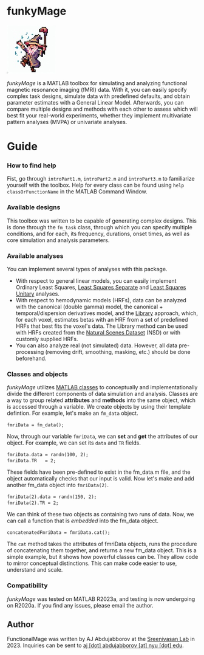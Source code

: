 # funkyMage
![magician casting a spell](./others/logoSmall.jpg) 

_funkyMage_ is a MATLAB toolbox for simulating and analyzing functional magnetic resonance imaging (fMRI) data. With it, you can easily specify complex task designs, simulate data with predefined defaults, and obtain parameter estimates with a General Linear Model. Afterwards, you can compare multiple designs and methods with each other to assess which will best fit your real-world experiments, whether they implement multivariate pattern analyses (MVPA) or univariate analyses.

# Guide
### How to find help
Fist, go through `introPart1.m`, `introPart2.m` and `introPart3.m` to familiarize yourself with the toolbox. Help for every class can be found using `help classOrFunctionName` in the MATLAB Command Window.

### Available designs
This toolbox was written to be capable of generating complex designs. This is done through the `fm_task` class, through which you can specify multiple conditions, and for each, its frequency, durations, onset times, as well as core simulation and analysis parameters.

### Available analyses
You can implement several types of analyses with this package.

* With respect to general linear models, you can easily implement Ordinary Least Squares, [Least Squares Separate](https://www.ncbi.nlm.nih.gov/pmc/articles/PMC3408801/) and [Least Squares Unitary](https://pubmed.ncbi.nlm.nih.gov/30352691/) analyses.
* With respect to hemodynamic models (HRFs), data can be analyzed with the canonical (double gamma) model, the canonical + temporal/dispersion derivatives model, and the [Library](https://pubmed.ncbi.nlm.nih.gov/34916659/) approach, which, for each voxel, estimates betas with an HRF from a set of predefined HRFs that best fits the voxel's data. The Library method can be used with HRFs created from the [Natural Scenes Dataset](https://pubmed.ncbi.nlm.nih.gov/34916659/) (NSD) or with customly supplied HRFs.
* You can also analyze real (not simulated) data. However, all data pre-processing (removing drift, smoothing, masking, etc.) should be done beforehand.

### Classes and objects
*funkyMage* utilizes [MATLAB classes](https://www.mathworks.com/help/matlab/matlab_oop/create-a-simple-class.html) to conceptually and implementationally divide the different components of data simulation and analysis. Classes are a way to group related **attributes** and **methods** into the same object, which is accessed through a variable. We create objects by using their template defintion. For example, let's make an `fm_data` object.

```
fmriData = fm_data();
```
Now, through our variable `fmriData`, we can **set** and **get** the attributes of our object. For example, we can set its `data` and `TR` fields.

```
fmriData.data = randn(100, 2);
fmriData.TR   = 2;
```
These fields have been pre-defined to exist in the fm\_data.m file, and the object automatically checks that our input is valid. Now let's make and add another fm\_data object into `fmriData(2)`.

```
fmriData(2).data = randn(150, 2);
fmriData(2).TR = 2;
```

We can think of these two objects as containing two runs of data. Now, we can call a function that is *embedded* into the fm\_data object.

```
concatenatedFmriData = fmriData.cat();
```

The `cat` method takes the attributes of fmriData objects, runs the procedure of concatenating them together, and returns a new fm\_data object. This is a simple example, but it shows how powerful classes can be. They allow code to mirror conceptual distinctions. This can make code easier to use, understand and scale.

### Compatibility
_funkyMage_ was tested on MATLAB R2023a, and testing is now undergoing on R2020a. If you find any issues, please email the author.

## Author
FunctionalMage was written by AJ Abdujabborov at the [Sreenivasan Lab](https://www.sreenivasanlab.org) in 2023. Inquiries can be sent to [aj [dot] abdujabborov [at] nyu [dot] edu]().